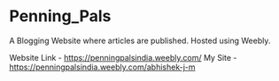 # Penning_Pals
A Blogging Website where articles are published. Hosted using Weebly.

Website Link - https://penningpalsindia.weebly.com/
My Site - https://penningpalsindia.weebly.com/abhishek-j-m

